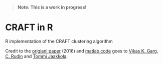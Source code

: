 >__Note: This is a work in progress!__

# CRAFT in R
R implementation of the CRAFT clustering algorithm

Credit to the [origianl paper](http://proceedings.mlr.press/v51/garg16.pdf) (2016) and [matlab code](https://users.cs.duke.edu/~cynthia/code.html) goes to [Vikas K. Garg](http://www.mit.edu/~vgarg/), [C. Rudin](https://users.cs.duke.edu/~cynthia/) and [Tommi Jaakkola](https://people.csail.mit.edu/tommi/).